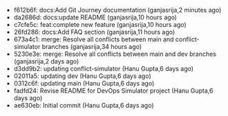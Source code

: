 - f612b6f: docs:Add Git Journey documentation (ganjasrija,2 minutes ago)
- da2686d: docs:update README (ganjasrija,10 hours ago)
- c7cfe5c: feat:complete new feature (ganjasrija,10 hours ago)
- 26fd286: docs:Add FAQ section (ganjasrija,11 hours ago)
- 673a4c1: merge: Resolve all conflicts between main and conflict-simulator branches (ganjasrija,34 hours ago)
- 5230e3e: merge: Resolve all conflicts between main and dev branches (ganjasrija,2 days ago)
- d3dd9b2: updating conflict-simulator (Hanu Gupta,6 days ago)
- 02011a5: updating dev (Hanu Gupta,6 days ago)
- 0312c6f: updating main (Hanu Gupta,6 days ago)
- fadfd24: Revise README for DevOps Simulator project (Hanu Gupta,6 days ago)
- ae630eb: Initial commit (Hanu Gupta,6 days ago)